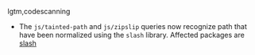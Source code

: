 lgtm,codescanning
* The `js/tainted-path` and `js/zipslip` queries now recognize path that have been 
  normalized using the `slash` library.
    Affected packages are
    [slash](https://npmjs.com/package/slash)

